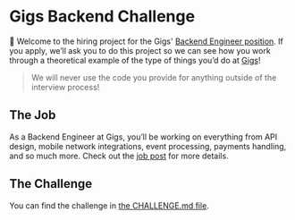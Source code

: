 # Gigs Backend Challenge

👋 Welcome to the hiring project for the Gigs' [Backend Engineer position][position]. If you apply, we’ll ask you to do this project so we can see how you work through a theoretical example of the type of things you’d do at [Gigs]!

> We will never use the code you provide for anything outside of the interview process!

## The Job

As a Backend Engineer at Gigs, you’ll be working on everything from API design, mobile network integrations, event processing, payments handling, and so much more. Check out the [job post][position] for more details.

## The Challenge

You can find the challenge in [the CHALLENGE.md file](CHALLENGE.md).

[gigs]: https://gigs.com
[position]: https://www.notion.so/wearegigs/Senior-Backend-Engineer-f-m-x-f835f407269e4c3c8c8030fd45896b2e

